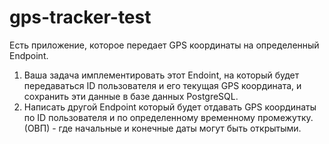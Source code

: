 # gps-tracker-test
Есть приложение, которое передает GPS координаты на определенный Endpoint.

1. Ваша задача имплементировать этот Endoint, на который будет передаваться ID пользователя и его текущая GPS координата, и сохранить эти данные в базе данных PostgreSQL.
2. Написать другой Endpoint который будет отдавать GPS координаты по ID пользователя и по определенному временному промежутку. (ОВП) - где начальные и конечные даты могут быть открытыми.